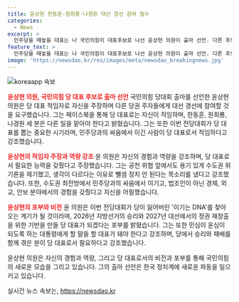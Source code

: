 ```yaml
---
title: 윤상현 한동훈·원희룡·나경원 대선 경선 참여 필수
categories:
  - News
excerpt: >
  민주당을 떼놓을 대표는 나 국민의힘이 대표후보로 나선 윤상현 의원이 출마 선언. 다른 후보들에게 대선 경선 참여를 촉구하며 당은 유연한 전략가 윤상현에게 맡기고, 한동훈·원희룡·나경원은 다른 일을 맡아야 한다고 주장. 당을 이끌 이기는 DNA 찾을 전당대회로 지목하며, 민주당과의 싸움에서 이긴 사람이 대표가 돼야 한다고 강조. 공천 위협에도 용기 있게 대응한 경험과 수도권에서의 성과를 내세우며 자신을 적임자로 주장.
feature_text: >
  민주당을 떼놓을 대표는 나 국민의힘이 대표후보로 나선 윤상현 의원이 출마 선언. 다른 후보들에게 대선 경선 참여를 촉구하며 당은 유연한 전략가 윤상현에게 맡기고, 한동훈·원희룡·나경원은 다른 일을 맡아야 한다고 주장. 당을 이끌 이기는 DNA 찾을 전당대회로 지목하며, 민주당과의 싸움에서 이긴 사람이 대표가 돼야 한다고 강조. 공천 위협에도 용기 있게 대응한 경험과 수도권에서의 성과를 내세우며 자신을 적임자로 주장.
image: 'https://newsdao.kr/res/images/meta/newsdao_breakingnews.jpg'
---
```


<p><img src="https://newsdao.kr/res/images/meta/newsdao_breakingnews.jpg" alt="koreaapp 속보" /></p>

<p><b><span style="color: #ee2323;">윤상현 의원, 국민의힘 당 대표 후보로 출마 선언</span></b>
국민의힘 당대회 출마를 선언한 윤상현 의원은 당 대표 적임자로 자신을 주장하며 다른 당권 주자들에게 대선 경선에 참여할 것을 요구했습니다. 그는 페이스북을 통해 당 대표로는 자신이 적임하며, 한동훈, 원희룡, 나경원 세 분은 다른 일을 맡아야 한다고 밝혔습니다. 그는 또한 이번 전당대회가 당 대표를 뽑는 중요한 시기라며, 민주당과의 싸움에서 이긴 사람이 당 대표로서 적임하다고 강조했습니다.</p>

<p><b><span style="color: #ee2323;">윤상현의 적임자 주장과 역량 강조</span></b>
윤 의원은 자신의 경험과 역량을 강조하며, 당 대표로서 필요한 능력을 갖췄다고 주장했습니다. 그는 공천 위협 앞에서도 용기 있게 수도권 위기론을 제기했고, 생각이 다르다는 이유로 뺄셈 정치 안 된다는 목소리를 냈다고 강조했습니다. 또한, 수도권 최전방에서 민주당과의 싸움에서 이기고, 법조인이 아닌 경제, 외교, 안보 분야에서의 경험을 갖췄다고 자신을 어필했습니다.</p>

<p><b><span style="color: #ee2323;">윤상현의 포부와 비전</span></b>
윤 의원은 이번 전당대회가 당이 잃어버린 '이기는 DNA'를 찾아오는 계기가 될 것이라며, 2026년 지방선거의 승리와 2027년 대선에서의 정권 재창출을 위한 기반을 만들 당 대표가 되겠다는 포부를 밝혔습니다. 그는 또한 민심이 윤심이 되도록 하는 대통령에게 할 말을 할 대표가 돼야 한다고 강조하며, 당에서 승리와 패배를 함께 겪은 분이 당 대표로서 필요하다고 강조했습니다.</p>

<p>윤상현 의원은 자신의 경험과 역량, 그리고 당 대표로서의 비전과 포부를 통해 국민의힘의 새로운 모습을 그리고 있습니다. 그의 출마 선언은 한국 정치계에 새로운 파동을 일으키고 있습니다.</p>
실시간 뉴스 속보는, <a href="https://newsdao.kr" rel="dofollow">https://newsdao.kr</a>


